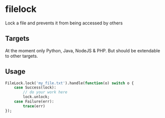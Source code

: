 # filelock

Lock a file and prevents it from being accessed by others

## Targets

At the moment only Python, Java, NodeJS & PHP.
But should be extendable to other targets.

## Usage

```haxe
FileLock.lock('my_file.txt').handle(function(o) switch o {
	case Success(lock):
		// do your work here
		lock.unlock;
	case Failure(err):
		trace(err)
});
```